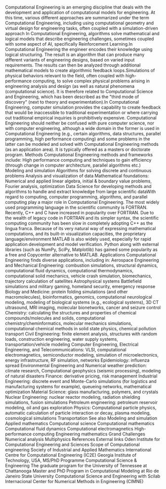 Computational Engineering is an emerging discipline that deals with the
development and application of computational models for engineering. At
this time, various different approaches are summarized under the term
Computational Engineering, including using computational geometry and
virtual design for engineering tasks, often coupled with a
simulation-driven approach In Computational Engineering, algorithms
solve mathematical and logical models that describe engineering
challenges, sometimes coupled with some aspect of AI, specifically
Reinforcement Learning.In Computational Engineering the engineer encodes
their knowledge using logical structuring. The result is an algorithm
that can produce many different variants of engineering designs, based
on varied input requirements. The results can then be analyzed through
additional mathematical models to create algorithmic feedback
loops.Simulations of physical behaviors relevant to the field, often
coupled with high-performance computing, to solve complex physical
problems arising in engineering analysis and design (as well as natural
phenomena (computational science). It is therefore related to
Computational Science and Engineering, which has been described as the
\"third mode of discovery\" (next to theory and experimentation).In
Computational Engineering, computer simulation provides the capability
to create feedback that would be inaccessible to traditional
experimentation or where carrying out traditional empirical inquiries is
prohibitively expensive. Computational Engineering should neither be
confused with pure computer science, nor with computer engineering,
although a wide domain in the former is used in Computational
Engineering (e.g., certain algorithms, data structures, parallel
programming, high performance computing) and some problems in the latter
can be modeled and solved with Computational Engineering methods (as an
application area). It is typically offered as a masters or doctorate
program. Methods Computational Engineering methods and frameworks
include: High performance computing and techniques to gain efficiency
(through change in computer architecture, parallel algorithms etc.)
Modeling and simulation Algorithms for solving discrete and continuous
problems Analysis and visualization of data Mathematical foundations:
Numerical and applied linear algebra, initial & boundary value problems,
Fourier analysis, optimization Data Science for developing methods and
algorithms to handle and extract knowledge from large scientific
dataWith regard to computing, computer programming, algorithms, and
parallel computing play a major role in Computational Engineering. The
most widely used programming language in the scientific community is
FORTRAN. Recently, C++ and C have increased in popularity over FORTRAN.
Due to the wealth of legacy code in FORTRAN and its simpler syntax, the
scientific computing community has been slow in completely adopting C++
as the lingua franca. Because of its very natural way of expressing
mathematical computations, and its built-in visualization capacities,
the proprietary language/environment MATLAB is also widely used,
especially for rapid application development and model verification.
Python along with external libraries (such as NumPy, SciPy, Matplotlib)
has gained some popularity as a free and Copycenter alternative to
MATLAB. Applications Computational Engineering finds diverse
applications, including in: Aerospace Engineering and Mechanical
Engineering: combustion simulations, structural dynamics, computational
fluid dynamics, computational thermodynamics, computational solid
mechanics, vehicle crash simulation, biomechanics, trajectory
calculation of satellites Astrophysical systems Battlefield simulations
and military gaming, homeland security, emergency response Biology and
Medicine: protein folding simulations (and other macromolecules),
bioinformatics, genomics, computational neurological modeling, modeling
of biological systems (e.g., ecological systems), 3D CT ultrasound, MRI
imaging, molecular bionetworks, cancer and seizure control Chemistry:
calculating the structures and properties of chemical
compounds/molecules and solids, computational chemistry/cheminformatics,
molecular mechanics simulations, computational chemical methods in solid
state physics, chemical pollution transport Civil Engineering: finite
element analysis, structures with random loads, construction
engineering, water supply systems, transportation/vehicle modeling
Computer Engineering, Electrical Engineering, and Telecommunications:
VLSI, computational electromagnetics, semiconductor modeling, simulation
of microelectronics, energy infrastructure, RF simulation, networks
Epidemiology: influenza spread Environmental Engineering and Numerical
weather prediction: climate research, Computational geophysics (seismic
processing), modeling of natural disasters Finance: derivative pricing,
risk management Industrial Engineering: discrete event and Monte-Carlo
simulations (for logistics and manufacturing systems for example),
queueing networks, mathematical optimization Material Science: glass
manufacturing, polymers, and crystals Nuclear Engineering: nuclear
reactor modeling, radiation shielding simulations, fusion simulations
Petroleum engineering: petroleum reservoir modeling, oil and gas
exploration Physics: Computational particle physics, automatic
calculation of particle interaction or decay, plasma modeling,
cosmological simulations Transportation See also Modeling and simulation
Applied mathematics Computational science Computational mathematics
Computational fluid dynamics Computational electromagnetics
High-performance computing Engineering mathematics Grand Challenges
Numerical analysis Multiphysics References External links Oden Institute
for Computational Engineering and Sciences Scope of Computational
engineering Society of Industrial and Applied Mathematics International
Centre for Computational Engineering (IC2E) Georgia Institute of
Technology, USA, MS/PhD Programme Computational Science & Engineering
The graduate program for the University of Tennessee at Chattanooga
Master and PhD Program in Computational Modeling at Rio de Janeiro State
University Computational Science and Engineering with Scilab
Internacional Center for Numerical Methods in Engineering (CIMNE)
